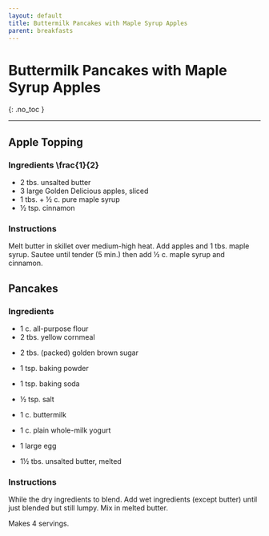 ```yaml
---
layout: default
title: Buttermilk Pancakes with Maple Syrup Apples
parent: breakfasts
---
```


# Buttermilk Pancakes with Maple Syrup Apples
{: .no_toc }

---

## Apple Topping

### Ingredients \frac{1}{2}

<ul>
	<li>2 tbs. unsalted butter</li>
	<li>3 large Golden Delicious apples, sliced</li>
	<li>1 tbs. + ½ c. pure maple syrup</li>
	<li>½ tsp. cinnamon</li>
</ul>

### Instructions

Melt butter in skillet over medium-high heat. Add apples and 1 tbs. maple syrup. Sautee until tender (5 min.) then add ½ c. maple syrup and
cinnamon.


## Pancakes

### Ingredients
<ul>
	<li>1 c. all-purpose flour</li></li>
	<li>2 tbs. yellow cornmeal</p></li>
	<li>2 tbs. (packed) golden brown sugar</p></li>
	<li>1 tsp. baking powder</p></li>
	<li>1 tsp. baking soda</p></li>
	<li>½ tsp. salt</p></li>
	<li>1 c. buttermilk</p></li>
	<li>1 c. plain whole-milk yogurt</p></li>
	<li>1 large egg</p></li>
	<li>1½ tbs. unsalted butter, melted</li>
</ul>

### Instructions

While the dry ingredients to blend. Add wet ingredients
(except butter) until just blended but still lumpy. Mix in melted butter.

Makes 4 servings.